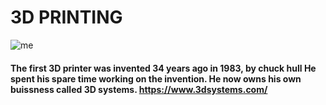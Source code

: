# 3D PRINTING 
![me](https://www.allthat3d.com/wp-content/uploads/2016/08/3D-Printing-Trends-696x418.jpg) 

#### The first 3D printer was invented 34 years ago in 1983, by chuck hull He spent his spare time working on the invention. He now owns his own buissness called 3D systems. <https://www.3dsystems.com/> 

